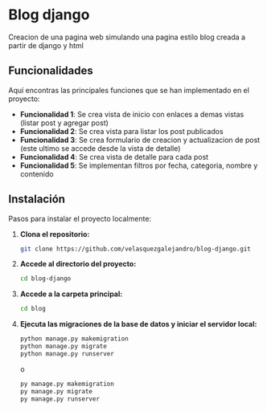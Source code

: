 # Blog django

Creacion de una pagina web simulando una pagina estilo blog creada a partir de django y html

## Funcionalidades

Aquí encontras las principales funciones que se han implementado en el proyecto:

- **Funcionalidad 1**: Se crea vista de inicio con enlaces a demas vistas (listar post y agregar post)
- **Funcionalidad 2**: Se crea vista para listar los post publicados
- **Funcionalidad 3**: Se crea formulario de creacion y actualizacion de post (este ultimo se accede desde la vista de detalle)
- **Funcionalidad 4**: Se crea vista de detalle para cada post
- **Funcionalidad 5**: Se implementan filtros por fecha, categoria, nombre y contenido

## Instalación

Pasos para instalar el proyecto localmente:

1. **Clona el repositorio:**

    ```bash
    git clone https://github.com/velasquezgalejandro/blog-django.git
    ```

2. **Accede al directorio del proyecto:**

    ```bash
    cd blog-django
    ```

2. **Accede a la carpeta principal:**

    ```bash
    cd blog
    ```

3. **Ejecuta las migraciones de la base de datos y iniciar el servidor local:**
    ```bash
    python manage.py makemigration
    python manage.py migrate
    python manage.py runserver
    ```

    o

    ```bash
    py manage.py makemigration
    py manage.py migrate
    py manage.py runserver
    ```
